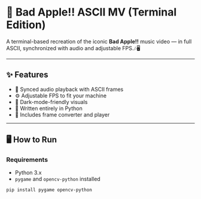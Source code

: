# 🍎 Bad Apple!! ASCII MV (Terminal Edition)

A terminal-based recreation of the iconic **Bad Apple!!** music video — in full ASCII, synchronized with audio and adjustable FPS.🎶🖥️

---

## ✨ Features

- 🎵 Synced audio playback with ASCII frames
- ⚙️ Adjustable FPS to fit your machine
- 🎨 Dark-mode-friendly visuals
- 🐍 Written entirely in Python
- 💾 Includes frame converter and player

---

## 🖥️ How to Run

### Requirements
- Python 3.x
- `pygame` and `opencv-python` installed

```bash
pip install pygame opencv-python
